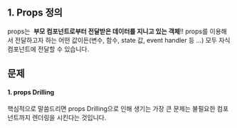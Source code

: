 
## 1. Props 정의
props는  **부모 컴포넌트로부터 전달받은 데이터를 지니고 있는 객체**!!
props를 이용해서 전달하고자 하는 어떤 값이든(변수, 함수, state 값, event handler 등 ...) 모두 자식 컴포넌트에 전달할 수 있습니다.



## 문제
#### 1. props Drilling 
핵심적으로 말씀드리면 props Drilling으로 인해 생기는 가장 큰 문제는 불필요한 컴포넌트까지 렌더링을 시킨다는 것입니다. 

